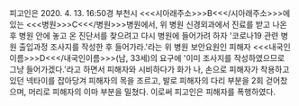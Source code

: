 피고인은 2020. 4. 13. 16:50경 부천시 <<<시아래주소>>>B<<</시아래주소>>>에 있는 <<<병원>>>C<<</병원>>>병원에서, 위 병원 신경외과에서 진료를 받고 나온 후 병원 안에 놓고 온 진단서를 찾으려고 다시 병원에 들어가려 하자 '코로나19 관련 병원 출입과정 조사지를 작성한 후 들어가라.'라는 위 병원 보안요원인 피해자 <<<내국인이름>>>D<<</내국인이름>>>(남, 33세)의 요구에 '이미 조사지를 작성하였으므로 그냥 들어가겠다.'라고 하면서 피해자와 시비하다가 화가 나, 손으로 피해자가 착용하고 있던 넥타이를 잡아당겨 피해자의 목을 조르고, 발로 피해자의 다리 부분을 2회 걷어찼으며, 머리로 피해자의 이마 부분을 밀쳤다.
이로써 피고인은 피해자를 폭행하였다.
